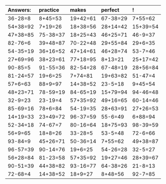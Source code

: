 | Answers: | practice | makes | perfect | ! |
| :--- | :--- | :--- | :--- | :--- |
| 36-28=8 | 8+45=53 | 19+42=61 | 67-38=29 | 7+55=62 | 
| 54+38=92 | 7+19=26 | 18+38=56 | 28+14=42 | 15+39=54 | 
| 47+38=85 | 75-38=37 | 18+25=43 | 46+25=71 | 46-9=37 | 
| 82-76=6 | 39+48=87 | 70-22=48 | 29+55=84 | 29+6=35 | 
| 54-35=19 | 36+16=52 | 47+14=61 | 46+28=74 | 53-7=46 | 
| 27+69=96 | 38+23=61 | 77+18=95 | 8+13=21 | 25+17=42 | 
| 90-85=5 | 91-55=36 | 82-54=28 | 67-48=19 | 28+56=84 | 
| 81-24=57 | 19+6=25 | 7+74=81 | 19+63=82 | 51-47=4 | 
| 57+6=63 | 88+9=97 | 14+38=52 | 23-5=18 | 9+45=54 | 
| 48+23=71 | 78-59=19 | 84-65=19 | 15+79=94 | 94-46=48 | 
| 32-9=23 | 23-19=4 | 57+35=92 | 49+16=65 | 60-14=46 | 
| 85-69=16 | 78+6=84 | 54-19=35 | 28+63=91 | 27+26=53 | 
| 14+19=33 | 23+49=72 | 96-37=59 | 55-6=49 | 6+88=94 | 
| 52-34=18 | 74-67=7 | 80-16=64 | 18+75=93 | 98-39=59 | 
| 56+9=65 | 18+8=26 | 33-28=5 | 53-5=48 | 72-6=66 | 
| 93-84=9 | 45+26=71 | 50-36=14 | 7+55=62 | 49+38=87 | 
| 96-57=39 | 90-14=76 | 19+6=25 | 54-26=28 | 32-5=27 | 
| 56+28=84 | 81-23=58 | 57+35=92 | 19+27=46 | 28+39=67 | 
| 90-51=39 | 44+38=82 | 93-16=77 | 64-38=26 | 21-8=13 | 
| 72-68=4 | 14+38=52 | 18+9=27 | 8+48=56 | 92-7=85 | 
